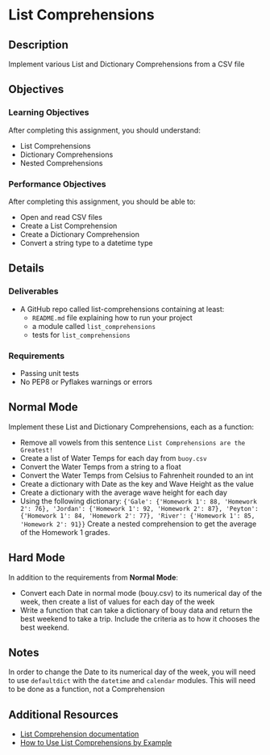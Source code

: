 # List Comprehensions

## Description

Implement various List and Dictionary Comprehensions from a CSV file

## Objectives

### Learning Objectives

After completing this assignment, you should understand:

* List Comprehensions
* Dictionary Comprehensions
* Nested Comprehensions

### Performance Objectives

After completing this assignment, you should be able to:

* Open and read CSV files
* Create a List Comprehension
* Create a Dictionary Comprehension
* Convert a string type to a datetime type

## Details

### Deliverables

* A GitHub repo called list-comprehensions containing at least:
  * `README.md` file explaining how to run your project
  * a module called `list_comprehensions`
  * tests for `list_comprehensions`

### Requirements  

* Passing unit tests
* No PEP8 or Pyflakes warnings or errors

## Normal Mode

Implement these List and Dictionary Comprehensions, each as a function:

  * Remove all vowels from this sentence `List Comprehensions are the Greatest!`
  * Create a list of Water Temps for each day from `buoy.csv`
  * Convert the Water Temps from a string to a float
  * Convert the Water Temps from Celsius to Fahrenheit rounded to an int
  * Create a dictionary with Date as the key and Wave Height as the value
  * Create a dictionary with the average wave height for each day
  * Using the following dictionary:
  `{'Gale': {'Homework 1': 88, 'Homework 2': 76},
 'Jordan': {'Homework 1': 92, 'Homework 2': 87},
 'Peyton': {'Homework 1': 84, 'Homework 2': 77},
 'River': {'Homework 1': 85, 'Homework 2': 91}}`
    Create a nested comprehension to get the average of the Homework 1 grades.

## Hard Mode

In addition to the requirements from **Normal Mode**:

  * Convert each Date in normal mode (bouy.csv) to its numerical day of the week,
    then create a list of values for each day of the week
  * Write a function that can take a dictionary of bouy data and return the best weekend to take a trip. Include the criteria
  as to how it chooses the best weekend.
 

## Notes

In order to change the Date to its numerical day of the week, you will need
to use `defaultdict` with the `datetime` and `calendar` modules. This will need
to be done as a function, not a Comprehension

## Additional Resources

* [List Comprehension documentation](https://docs.python.org/3/tutorial/datastructures.html#list-comprehensions)
* [How to Use List Comprehensions by Example](http://howchoo.com/g/ngi2zddjzdf/how-to-use-list-comprehension-in-python)
